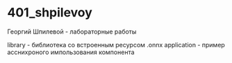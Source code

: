 # 401_shpilevoy
Георгий Шпилевой - лабораторные работы


library - библиотека со встроенным ресурсом .onnx
application  - пример асснихроного импользования компонента

